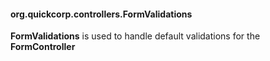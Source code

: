 #### org.quickcorp.controllers.FormValidations

**FormValidations** is used to handle default validations for the **FormController**
